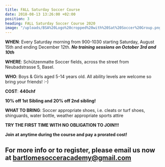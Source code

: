 ```yaml
---
title: FALL Saturday Soccer Course
date: 2018-08-13 13:26:00 +02:00
position: 3
heading: FALL Saturday Soccer Course 2020
image: "/uploads/BSA%20Logo%20cropped%20with%20Sat%20Soccer%20Group.png"
---
```


**WHEN**: Every Saturday morning from 900-1030 starting Saturday, August 15th and ending December 12th.
***No training sessions on October 3rd and 10th***

**WHERE**: Schützenmatte Soccer fields, across the street from Neubadstrasse 5, Basel.

**WHO**: Boys & Girls aged 5-14 years old. All ability levels are welcome so bring your friends! :-)

**COST**: **440chf**

**10% off 1st Sibling and 20% off 2nd sibling!**

**WHAT TO BRING**: Soccer appropriate shoes, i.e. cleats or turf shoes, shinguards, water bottle, weather appropriate sports attire

**TRY THE FIRST TIME WITH NO OBLIGATION TO JOIN!!!**

**Join at anytime during the course and pay a prorated cost!**

## For more info or to register, please email us now at bartlomesocceracademy@gmail.com